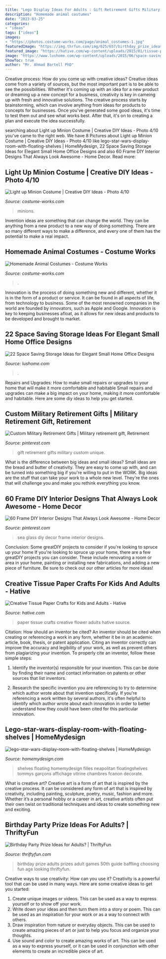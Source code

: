 ```yaml
---
title: "Lego Display Ideas For Adults : Gift Retirement Gifts Military Custom Unique"
description: "Homemade animal costumes"
date: "2023-03-25"
categories:
- "ideas"
tags: ["ideas"]
images:
- "https://photos.costume-works.com/page/animal_costumes-1.jpg"
featuredImage: "https://img.thrfun.com/img/025/657/birthday_prize_ideas_for_adults_s1.jpg"
featured_image: "https://hative.com/wp-content/uploads/2015/01/tissue-paper-crafts/10-tissue-paper-crafts.jpg"
image: "https://www.lushome.com/wp-content/uploads/2015/06/space-saving-storage-ideas-small-office-designs-19.jpg"
ShowToc: true
author: "Mr. Ahmad Bartell PhD"
---
```



Creative process: How do you come up with creative ideas?
Creative ideas come from a variety of sources, but the most important part is to be able to see the possibilities. Whether it's coming up with an idea for a new product or dreaming up a new concept for a business, creativity is key in cameing up with fresh and innovative solutions. The creative process starts by brainstorming, which can involve anything from ideas for products to concepts for businesses. Once you've generated some good ideas, it's time to test them out and see what works best. After that, it's on to creating a plan and execute the idea successfully.

	

		
searching about Light up Minion Costume | Creative DIY Ideas - Photo 4/10 you've came to the right web. We have 8 Pictures about Light up Minion Costume | Creative DIY Ideas - Photo 4/10 like lego-star-wars-display-room-with-floating-shelves | HomeMydesign, 22 Space Saving Storage Ideas for Elegant Small Home Office Designs and also 60 Frame DIY Interior Designs That Always Look Awesome - Home Decor. Read more:
		
    
## Light Up Minion Costume | Creative DIY Ideas - Photo 4/10

<img loading=lazy src="https://photos.costume-works.com/full/light_up_minion3.jpg" onerror="this.onerror=null;this.src='https://tse2.mm.bing.net/th?id=OIP.KQiq8rNJCKZaaT_RId_QwgHaNG&amp;pid=15.1';" alt="Light up Minion Costume | Creative DIY Ideas - Photo 4/10">

_Source: costume-works.com_

>minions. 

	

Invention ideas are something that can change the world. They can be anything from a new product to a new way of doing something. There are so many different ways to make a difference, and every one of them has the potential to make a real impact.

    
## Homemade Animal Costumes - Costume Works

<img loading=lazy src="https://photos.costume-works.com/page/animal_costumes-1.jpg" onerror="this.onerror=null;this.src='https://tse2.mm.bing.net/th?id=OIP.ohPsxBkimqHXI7F6Xb6QBAHaNv&amp;pid=15.1';" alt="Homemade Animal Costumes - Costume Works">

_Source: costume-works.com_

>. 

	

Innovation is the process of doing something new and different, whether it is in the form of a product or service. It can be found in all aspects of life, from technology to business. Some of the most renowned companies in the world are founded by innovators, such as Apple and Google. Innovation is key to keeping businesses afloat, as it allows for new ideas and products to be developed and brought to market.

    
## 22 Space Saving Storage Ideas For Elegant Small Home Office Designs

<img loading=lazy src="https://www.lushome.com/wp-content/uploads/2015/06/space-saving-storage-ideas-small-office-designs-19.jpg" onerror="this.onerror=null;this.src='https://tse3.mm.bing.net/th?id=OIP.v4z4B_yFOvg5Ohk1qXwGQgAAAA&amp;pid=15.1';" alt="22 Space Saving Storage Ideas for Elegant Small Home Office Designs">

_Source: lushome.com_

>. 

	

Repairs and Upgrades: How to make small repairs or upgrades to your home that will make it more comfortable and habitable
Small repairs and upgrades can make a big impact on your home, making it more comfortable and habitable. Here are some diy ideas to help you get started.

    
## Custom Military Retirement Gifts | Military Retirement Gift, Retirement

<img loading=lazy src="https://i.pinimg.com/736x/a8/9b/89/a89b896f75017a2e42745ddb65c81e46.jpg" onerror="this.onerror=null;this.src='https://tse4.mm.bing.net/th?id=OIP.rgTJuZxTnqlE86HG0Wl3ZAHaJ4&amp;pid=15.1';" alt="Custom Military Retirement Gifts | Military retirement gift, Retirement">

_Source: pinterest.com_

>gift retirement gifts military custom unique. 

	

What is the difference between big ideas and small ideas?
Small ideas are the bread and butter of creativity. They are easy to come up with, and can be turned into something big if you're willing to put in the WORK. Big ideas are the stuff that can take your work to a whole new level. They're the ones that will challenge you and make you rethink everything you know.

    
## 60 Frame DIY Interior Designs That Always Look Awesome - Home Decor

<img loading=lazy src="https://i.pinimg.com/736x/40/1f/6d/401f6d0c38b40e32fc0d86a3120627b8.jpg" onerror="this.onerror=null;this.src='https://tse3.mm.bing.net/th?id=OIP.B19rLSGbqNfH8EsHnvJcZQAAAA&amp;pid=15.1';" alt="60 Frame DIY Interior Designs That Always Look Awesome - Home Decor">

_Source: pinterest.com_

>sea glass diy decor frame interior designs. 

	

Conclusion: Some greatDIY projects to consider if you're looking to spruce up your home
If you're looking to spruce up your home, there are a few greatDIY projects you can consider. These include renovating a room or area in your home, painting or installing new fabrications, and adding a new piece of furniture. Be sure to check out our other articles for more ideas!

    
## Creative Tissue Paper Crafts For Kids And Adults - Hative

<img loading=lazy src="https://hative.com/wp-content/uploads/2015/01/tissue-paper-crafts/10-tissue-paper-crafts.jpg" onerror="this.onerror=null;this.src='https://tse2.mm.bing.net/th?id=OIP.xT0xU1bXGTudrkPnbdGx9QHaKH&amp;pid=15.1';" alt="Creative Tissue Paper Crafts for Kids and Adults - Hative">

_Source: hative.com_

>paper tissue crafts creative flower adults hative source. 

	

Citation: How should an inventor be cited?
An inventor should be cited when creating or referencing a work in any form, whether it be in an academic article, book, thesis, or patent application. Citing an inventor correctly can improve the accuracy and legibility of your work, as well as prevent others from plagiarizing your invention. To properly cite an inventor, follow these simple steps:
1. Identify the inventor(s) responsible for your invention. This can be done by finding their name and contact information on patents or other sources that list inventors.

2. Research the specific invention you are referencing to try to determine which author wrote about that invention specifically. If you're referencing a work written by several authors, it's often helpful to identify which author wrote about each innovation in order to better understand how they could have been cited for this particular innovation.


    
## Lego-star-wars-display-room-with-floating-shelves | HomeMydesign

<img loading=lazy src="https://homemydesign.com/wp-content/uploads/2020/09/lego-star-wars-display-room-with-floating-shelves.jpg" onerror="this.onerror=null;this.src='https://tse2.mm.bing.net/th?id=OIP.ceB-mw-Yuq7R8OSh13wIxgHaLH&amp;pid=15.1';" alt="lego-star-wars-display-room-with-floating-shelves | HomeMydesign">

_Source: homemydesign.com_

>shelves floating homemydesign filles neapolitan floatingshelves tommys garçons affichage vitrine chambres fcanon decorate. 

	

What is creative art?
Creative art is a form of art that is inspired by the creative process. It can be considered any form of art that is inspired by creativity, including painting, sculpture, poetry, music, fashion and more. Whether it’s a personal hobby or a career in art, creative artists often put their own twist on traditional techniques and ideas to create something new and exciting.

    
## Birthday Party Prize Ideas For Adults? | ThriftyFun

<img loading=lazy src="https://img.thrfun.com/img/025/657/birthday_prize_ideas_for_adults_s1.jpg" onerror="this.onerror=null;this.src='https://tse1.mm.bing.net/th?id=OIP.D6V4ec3yXNBJAZ5dxT0LTgAAAA&amp;pid=15.1';" alt="Birthday Party Prize Ideas for Adults? | ThriftyFun">

_Source: thriftyfun.com_

>birthday prize adults prizes adult games 50th guide baffling choosing fun age looking thriftyfun. 

	

Creative ways to use creativity: How can you use it?
Creativity is a powerful tool that can be used in many ways. Here are some creative ideas to get you started: 
1. Create unique images or videos. This can be used as a way to express yourself or to show off your work.
2. Write down your ideas and then turn them into a story or poem. This can be used as an inspiration for your work or as a way to connect with others.
3. Draw inspiration from nature or everyday objects. This can be used to create amazing pieces of art or just to help you focus and organize your thoughts.
4. Use sound and color to create amazing works of art. This can be used as a way to express yourself, or it can be used in conjunction with other elements to create an incredible piece of art.

